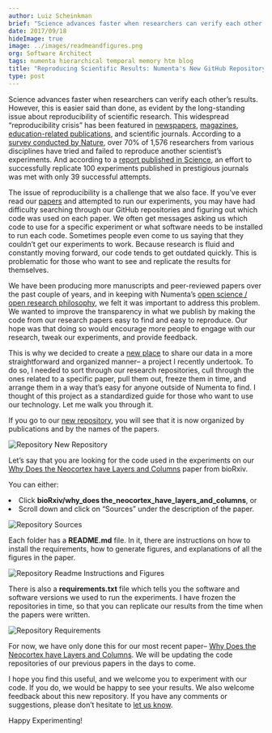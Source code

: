 ```yaml
---
author: Luiz Scheinkman
brief: "Science advances faster when researchers can verify each other’s results. However, this is easier said than done, as evident by the long-standing issue about reproducibility of scientific research. This widespread “reproducibility crisis” has been featured in newspapers, magazines, education-related publications, and scientific journals. According to a survey conducted by Nature"
date: 2017/09/18
hideImage: true
image: ../images/readmeandfigures.png
org: Software Architect
tags: numenta hierarchical temporal memory htm blog
title: "Reproducing Scientific Results: Numenta's New GitHub Repository for Research Papers"
type: post
---
```


Science advances faster when researchers can verify each other’s results. However, this is easier said than done, as evident by the long-standing issue about reproducibility of scientific research. This widespread “reproducibility crisis” has been featured in [newspapers](http://www.bbc.com/news/science-environment-39054778), [magazines](https://www.forbes.com/sites/quora/2017/02/09/how-the-reproducibility-crisis-in-academia-is-affecting-scientific-research/#57365e7e3dad), [education-related publications](https://ed.ted.com/lessons/is-there-a-reproducibility-crisis-in-science-matt-anticole#review), and scientific journals. According to a [survey conducted by Nature](http://www.nature.com/news/1-500-scientists-lift-the-lid-on-reproducibility-1.19970), over 70% of 1,576 researchers from various disciplines have tried and failed to reproduce another scientist’s experiments. And according to a [report published in Science](http://science.sciencemag.org/content/349/6251/aac4716.full?ijkey=1xgFoCnpLswpk&keytype=ref&siteid=sci), an effort to successfully replicate 100 experiments published in prestigious journals was met with only 39 successful attempts.

The issue of reproducibility is a challenge that we also face. If you’ve ever read our [papers](https://numenta.com/papers/) and attempted to run our experiments, you may have had difficulty searching through our GitHub repositories and figuring out which code was used on each paper. We often get messages asking us which code to use for a specific experiment or what software needs to be installed to run each code. Sometimes people even come to us saying that they couldn’t get our experiments to work. Because research is fluid and constantly moving forward, our code tends to get outdated quickly. This is problematic for those who want to see and replicate the results for themselves.

We have been producing more manuscripts and peer-reviewed papers over the past couple of years, and in keeping with Numenta’s [open science / open research philosophy](https://numenta.com/blog/2014/09/17/increasing-research-transparency/), we felt it was important to address this problem. We wanted to improve the transparency in what we publish by making the code from our research papers easy to find and easy to reproduce. Our hope was that doing so would encourage more people to engage with our research, tweak our experiments, and provide feedback.  

This is why we decided to create a [new place](https://github.com/numenta/htmpapers) to share our data in a more straightforward and organized manner– a project I recently undertook. To do so, I needed to sort through our research repositories, cull through the ones related to a specific paper, pull them out, freeze them in time, and arrange them in a way that’s easy for anyone outside of Numenta to find. I thought of this project as a standardized guide for those who want to use our technology. Let me walk you through it.

If you go to our [new repository](https://github.com/numenta/htmpapers), you will see that it is now organized by publications and by the names of the papers.

![Repository New Repository](../images/repository.png)

Let’s say that you are looking for the code used in the experiments on our [Why Does the Neocortex have Layers and Columns](https://doi.org/10.1101/162263) paper from bioRxiv.

You can either:
<li>Click <b>bioRxiv/why_does the_neocortex_have_layers_and_columns</b>, or</li>
<li>Scroll down and click on “Sources” under the description of the paper.</li>

![Repository Sources](../images/sources.png)

Each folder has a <b>README.md</b> file. In it, there are instructions on how to install the requirements, how to generate figures, and explanations of all the figures in the paper.

![Repository Readme Instructions and Figures](../images/readmeandfigures.png)

There is also a <b>requirements.txt</b> file which tells you the software and software versions we used to run the experiments. I have frozen the repositories in time, so that you can replicate our results from the time when the papers were written.

![Repository Requirements](../images/requirements.png)

For now, we have only done this for our most recent paper– [Why Does the Neocortex have Layers and Columns](https://doi.org/10.1101/162263). We will be updating the code repositories of our previous papers in the days to come.

I hope you find this useful, and we welcome you to experiment with our code. If you do, we would be happy to see your results. We also welcome feedback about this new repository. If you have any comments or suggestions, please don’t hesitate to [let us know](https://github.com/numenta/htmpapers/issues/new).

Happy Experimenting!
